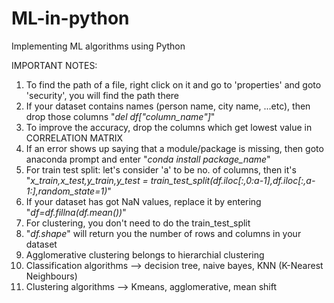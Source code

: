 # ML-in-python
Implementing ML algorithms using Python


IMPORTANT NOTES:

1. To find the path of a file, right click on it and go to 'properties' and goto 'security', you will find the path there
2. If your dataset contains names (person name, city name, ...etc), then drop those columns "*del df["column_name"]*"
3. To improve the accuracy, drop the columns which get lowest value in CORRELATION MATRIX
4. If an error shows up saying that a module/package is missing, then goto anaconda prompt and enter "*conda install package_name*"
5. For train test split:
    let's consider 'a' to be no. of columns, then it's 
    "*x_train,x_test,y_train,y_test = train_test_split(df.iloc[:,0:a-1],df.iloc[:,a-1:],random_state=1)*"
6. If your dataset has got NaN values, replace it by entering
    "*df=df.fillna(df.mean())*"
7. For clustering, you don't need to do the train_test_split
8. "*df.shape*" will return you the number of rows and columns in your dataset
9. Agglomerative clustering belongs to hierarchial clustering
10. Classification algorithms --> decision tree, naive bayes, KNN (K-Nearest Neighbours)
11. Clustering algorithms --> Kmeans, agglomerative, mean shift 
